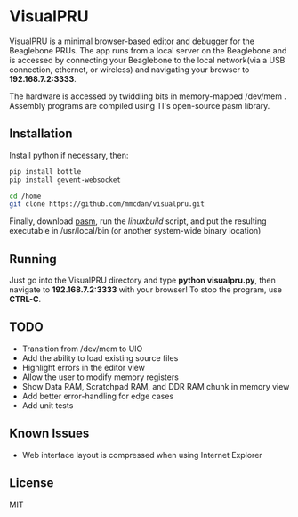 VisualPRU
=========

VisualPRU is a minimal browser-based editor and debugger for the Beaglebone PRUs. The app runs from a local server on the Beaglebone and is accessed by connecting your Beaglebone to the local network(via a USB connection, ethernet, or wireless) and navigating your browser to **192.168.7.2:3333**.

The hardware is accessed by twiddling bits in memory-mapped /dev/mem . Assembly programs are compiled using TI's open-source pasm library.

Installation
----
Install python if necessary, then:

```sh
pip install bottle
pip install gevent-websocket

cd /home
git clone https://github.com/mmcdan/visualpru.git
```
Finally, download [pasm], run the *linuxbuild* script, and put the resulting executable in /usr/local/bin (or another system-wide binary location)

Running
----
Just go into the VisualPRU directory and type **python visualpru.py**, then navigate to **192.168.7.2:3333** with your browser! To stop the program, use **CTRL-C**.

TODO
----
* Transition from /dev/mem to UIO
* Add the ability to load existing source files
* Highlight errors in the editor view
* Allow the user to modify memory registers
* Show Data RAM, Scratchpad RAM, and DDR RAM chunk in memory view
* Add better error-handling for edge cases
* Add unit tests

Known Issues
----
* Web interface layout is compressed when using Internet Explorer

License
----

MIT

[pasm]:https://github.com/beagleboard/am335x_pru_package/tree/master/pru_sw/utils/pasm_source
